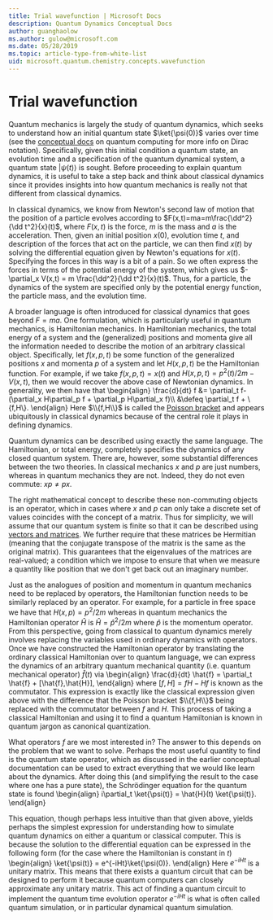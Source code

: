 ```yaml
---
title: Trial wavefunction | Microsoft Docs
description: Quantum Dynamics Conceptual Docs
author: guanghaolow
ms.author: gulow@microsoft.com
ms.date: 05/28/2019
ms.topic: article-type-from-white-list
uid: microsoft.quantum.chemistry.concepts.wavefunction
---
```


# Trial wavefunction

Quantum mechanics is largely the study of quantum dynamics, which seeks to understand how an initial quantum state $\ket{\psi(0)}$ varies over time (see the [conceptual docs](xref:microsoft.quantum.concepts.dirac) on quantum computing for more info on Dirac notation).  Specifically, given this initial condition a quantum state, an evolution time and a specification of the quantum dynamical system, a quantum state $|\psi(t)\rangle$ is sought.  Before proceeding to explain quantum dynamics, it is useful to take a step back and think about classical dynamics since it provides insights into how quantum mechanics is really not that different from classical dynamics.

In classical dynamics, we know from Newton's second law of motion that the position of a particle evolves according to $F(x,t)=ma=m\frac{\dd^2}{\dd t^2}{x}(t)$, where $F(x,t)$ is the force, $m$ is the mass and $a$ is the acceleration.  Then, given an initial position $x(0)$, evolution time $t$, and description of the forces that act on the particle, we can then find $x(t)$ by solving the differential equation given by Newton's equations for $x(t)$.  Specifying the forces in this way is a bit of a pain.  So we often express the forces in terms of the potential energy of the system, which gives us $-\partial_x V(x,t) = m \frac{\dd^2}{\dd t^2}{x}(t)$.  Thus, for a particle, the dynamics of the system are specified only by the potential energy function, the particle mass, and the evolution time.

A broader language is often introduced for classical dynamics that goes beyond $F=ma$.  One formulation, which is particularly useful in quantum mechanics, is Hamiltonian mechanics.  In Hamiltonian mechanics, the total energy of a system and the (generalized) positions and momenta give all the information needed to describe the motion of an arbitrary classical object.  Specifically, let $f(x,p,t)$ be some function of the generalized positions $x$ and momenta $p$ of a system and let $H(x,p,t)$ be the Hamiltonian function.  For example, if we take $f(x,p,t)= x(t)$ and $H(x,p,t)=p^2(t)/2m - V(x,t)$, then we would recover the above case of Newtonian dynamics.  In generality, we then have that 
\begin{align}
\frac{d}{dt} f &= \partial_t f- (\partial_x H\partial_p f + \partial_p H\partial_x f)\\\\
&\defeq \partial_t f + \\{f,H\\}.
\end{align}
Here $\\{f,H\\}$ is called the [Poisson bracket](https://en.wikipedia.org/wiki/Poisson_bracket) and appears ubiquitously in classical dynamics because of the central role it plays in defining dynamics.

Quantum dynamics can be described using exactly the same language.  The Hamiltonian, or total energy, completely specifies the dynamics of any closed quantum system.  There are, however, some substantial differences between the two theories.  In classical mechanics $x$ and $p$ are just numbers, whereas in quantum mechanics they are not.  Indeed, they do not even commute: $xp \ne px$.

The right mathematical concept to describe these non-commuting objects is an operator, which in cases where $x$ and $p$ can only take a discrete set of values coincides with the concept of a matrix.  Thus for simplicity, we will assume that our quantum system is finite so that it can be described using [vectors and matrices](xref:microsoft.quantum.concepts.vectors).  We further require that these matrices be Hermitian (meaning that the conjugate transpose of the matrix is the same as the original matrix).  This guarantees that the eigenvalues of the matrices are real-valued; a condition which we impose to ensure that when we measure a quantity like position that we don't get back out an imaginary number.

Just as the analogues of position and momentum in quantum mechanics need to be replaced by operators, the Hamiltonian function needs to be similarly replaced by an operator.  For example, for a particle in free space we have that $H(x,p) = p^2/2m$ whereas in quantum mechanics the Hamiltonian operator $\hat{H}$ is $\hat{H}= \hat{p}^2/2m$ where $\hat{p}$ is the momentum operator.  From this perspective, going from classical to quantum dynamics merely involves replacing the variables used in ordinary dynamics with operators.  Once we have constructed the Hamiltonian operator by translating the ordinary classical Hamiltonian over to quantum language, we can express the dynamics of an arbitrary quantum mechanical quantity (i.e. quantum mechanical operator) $\hat{f}(t)$ via
\begin{align}
\frac{d}{dt} \hat{f} = \partial_t \hat{f} + [\hat{f},\hat{H}],
\end{align}
where $[f,H] = fH -Hf$ is known as the commutator.  This expression is exactly like the classical expression given above with the difference that the Poisson bracket $\\{f,H\\}$ being replaced with the commutator between $f$ and $H$.  This process of taking a classical Hamiltonian and using it to find a quantum Hamiltonian is known in quantum jargon as canonical quantization.

What operators $f$ are we most interested in?  The answer to this depends on the problem that we want to solve.  Perhaps the most useful quantity to find is the quantum state operator, which as discussed in the earlier conceptual documentation can be used to extract everything that we would like learn about the dynamics.  After doing this (and simplifying the result to the case where one has a pure state), the Schrödinger equation for the quantum state is found
\begin{align}
i\partial_t \ket{\psi(t)} = \hat{H}(t) \ket{\psi(t)}.
\end{align}

This equation, though perhaps less intuitive than that given above, yields perhaps the simplest expression for understanding how to simulate quantum dynamics on either a quantum or classical computer.  This is because the solution to the differential equation can be expressed in the following form (for the case where the Hamiltonian is constant in $t$)
\begin{align}
\ket{\psi(t)} = e^{-iHt}\ket{\psi(0)}.
\end{align}
Here $e^{-iHt}$ is a unitary matrix.  This means that there exists a quantum circuit that can be designed to perform it because quantum computers can closely approximate any unitary matrix.  This act of finding a quantum circuit to implement the quantum time evolution operator $e^{-iHt}$ is what is often called quantum simulation, or in particular dynamical quantum simulation.
